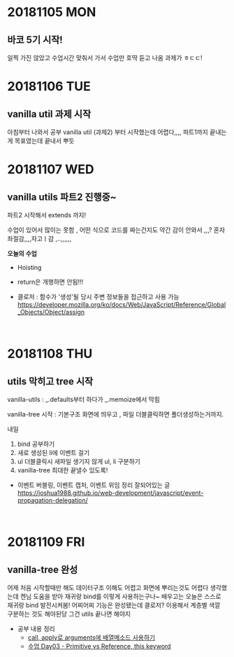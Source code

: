 # 20181105 MON
## 바코 5기 시작!

일찍 가진 않았고 수업시간 맞춰서 가서 
수업만 호딱 듣고 나옴 
과제가 ㅎㄷㄷ!
<br />


# 20181106 TUE
## vanilla util 과제 시작

아침부터 나와서 공부
vanilla util (과제2) 부터 시작했는데 어렵다,,,,
파트1까지 끝내는게 목표였는데 끝내서 뿌듯
<br />


# 20181107 WED
## vanilla utils 파트2 진행중~

파트2 시작해서 extends 까지! 

수업이 있어서 많이는 못함 ,
어떤 식으로 코드를 짜는건지도 약간 감이 안와서 ,,,? 
혼자 좌절감,,,,자고ㅣ감 ,..,,,,,,


**오늘의 수업**
- Hoisting
- return은 개행하면 안됨!!!

- 클로저 : 함수가 '생성'될 당시 주변 정보들을 접근하고 사용 가능 
https://developer.mozilla.org/ko/docs/Web/JavaScript/Reference/Global_Objects/Object/assign
<br />


# 20181108 THU
## utils 막히고 tree 시작


vanilla-utils
: _.defaults부터 하다가 _.memoize에서 막힘 

vanilla-tree 시작 
: 기본구조 화면에 띄우고 , 파일 더블클릭하면 폴더생성하는거까지.

내일
1. bind 공부하기
2. 새로 생성된 li에 이벤트 걸기
3. ul 더블클릭시 새파일 생기지 않게 ul, li 구분하기
4. vanilla-tree 최대한 끝낼수 있도록!


- 이벤트 버블링, 이벤트 캡처, 이벤트 위임
정리 잘되어있는 글
https://joshua1988.github.io/web-development/javascript/event-propagation-delegation/
<br />


# 20181109 FRI
## vanilla-tree 완성

어제 처음 시작할때만 해도 데이터구조 이해도 어렵고 화면에 뿌리는것도 어렵다 생각했는데 
켄님 도움을 받아 재귀랑 bind를 이렇게 사용하는구나~ 배우고는 오늘은 스스로 재귀랑 bind 발전시켜봄! 
어찌어찌 기능은 완성됐는데 클로저? 이용해서 계층별 색깔 구분하는 것도 해야된당 
그건 utils 끝나면 해야지

- 공부 내용 정리
  - [call, apply로 arguments에 배열메소드 사용하기](http://choinashil.blog.me/221394939396)
  - [수업 Day03 - Primitive vs Reference, this keyword](http://choinashil.blog.me/221395673130)
<br />
